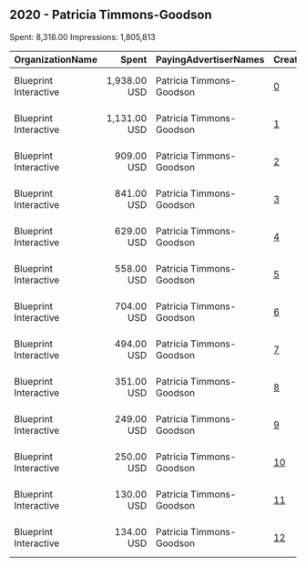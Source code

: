 ## 2020 - Patricia Timmons-Goodson 
Spent: 8,318.00
Impressions: 1,805,813

|OrganizationName|Spent|PayingAdvertiserNames|CreativeUrls|Impressions|Genders|AgeBrackets|CountryCodes|BillingAddresses|CandidateBallotInformation|
|:---|---:|:---|:---|---:|:---|:---|:---|:---|:---|
|Blueprint Interactive|1,938.00 USD|Patricia Timmons-Goodson|[0](https://www.snap.com/political-ads/asset/0f86d72b5b0f7bd4e42d808e95567d98abd2518ad93a4b028154ede0ef34c131?mediaType=mp4)|474,183||18-49|united states|"1730 Rhode Island Ave NW Suite 1014,Washington,20036,US"|Patricia Timmons Goodson for Congress|
|Blueprint Interactive|1,131.00 USD|Patricia Timmons-Goodson|[1](https://www.snap.com/political-ads/asset/52fe49d716d2e95bc4a6d890fa41e2ebd34f5dc6360b115de246fbc2018c6fc9?mediaType=mp4)|219,031||18-49|united states|"1730 Rhode Island Ave NW Suite 1014,Washington,20036,US"|Patricia Timmons Goodson for Congress|
|Blueprint Interactive|909.00 USD|Patricia Timmons-Goodson|[2](https://www.snap.com/political-ads/asset/e67a8f3a6f6d1527a43b7e703d317ef245fb5ba3b3643aaf19126fa485098054?mediaType=mp4)|208,479||18-49|united states|"1730 Rhode Island Ave NW Suite 1014,Washington,20036,US"|Patricia Timmons Goodson for Congress|
|Blueprint Interactive|841.00 USD|Patricia Timmons-Goodson|[3](https://www.snap.com/political-ads/asset/6094661b461977f3eec5c33ecd4d53cad282055ac94b440d5602ac3c72cb0455?mediaType=mp4)|176,094||18-49|united states|"1730 Rhode Island Ave NW Suite 1014,Washington,20036,US"|Patricia Timmons Goodson for Congress|
|Blueprint Interactive|629.00 USD|Patricia Timmons-Goodson|[4](https://www.snap.com/political-ads/asset/b887af672c7102abd61276a267685b150430c21977b4b74329c7c9c4d4780785?mediaType=mp4)|150,810||18-49|united states|"1730 Rhode Island Ave NW Suite 1014,Washington,20036,US"|Patricia Timmons Goodson for Congress|
|Blueprint Interactive|558.00 USD|Patricia Timmons-Goodson|[5](https://www.snap.com/political-ads/asset/c23563c98203c01e0c894ee2a5eaaf6a8c20aa03d5426acd3072a89303e15936?mediaType=mp4)|140,448||18-49|united states|"1730 Rhode Island Ave NW Suite 1014,Washington,20036,US"|Patricia Timmons Goodson for Congress|
|Blueprint Interactive|704.00 USD|Patricia Timmons-Goodson|[6](https://www.snap.com/political-ads/asset/e0f8dee8d559c48c2280d31e2b4c9058c20b4c67af1650b164277b33e919b240?mediaType=mp4)|133,922||18-49|united states|"1730 Rhode Island Ave NW Suite 1014,Washington,20036,US"|Patricia Timmons Goodson for Congress|
|Blueprint Interactive|494.00 USD|Patricia Timmons-Goodson|[7](https://www.snap.com/political-ads/asset/eafc2ed483fce0b6a2587b01264741a4be1684c36a116fb014b37dbce67cd3c2?mediaType=mp4)|97,472||18-49|united states|"1730 Rhode Island Ave NW Suite 1014,Washington,20036,US"|Patricia Timmons Goodson for Congress|
|Blueprint Interactive|351.00 USD|Patricia Timmons-Goodson|[8](https://www.snap.com/political-ads/asset/088298c141f88d8844258bed6e701e55f854393ddb1ad875e986b6f3aadc573f?mediaType=mp4)|60,589||18-49|united states|"1730 Rhode Island Ave NW Suite 1014,Washington,20036,US"|Patricia Timmons Goodson for Congress|
|Blueprint Interactive|249.00 USD|Patricia Timmons-Goodson|[9](https://www.snap.com/political-ads/asset/4b78dc7894425441d88d3ef26c43075cb1e1a901dbaecf373e031dcdecec70e2?mediaType=png)|44,165|||united states|"1730 Rhode Island Ave NW Suite 1014,Washington,20036,US"|Pat Timmons Goodson|
|Blueprint Interactive|250.00 USD|Patricia Timmons-Goodson|[10](https://www.snap.com/political-ads/asset/e179df7224b7b510b01192fa8d122db20a29cc6b04fae953b8489b54c5881523?mediaType=png)|43,510|||united states|"1730 Rhode Island Ave NW Suite 1014,Washington,20036,US"|Pat Timmons Goodson|
|Blueprint Interactive|130.00 USD|Patricia Timmons-Goodson|[11](https://www.snap.com/political-ads/asset/795098b640a7d782d1ed9b43d7bfb440b91f6752262b42b5cae81f6393678a95?mediaType=mp4)|33,543||18-49|united states|"1730 Rhode Island Ave NW Suite 1014,Washington,20036,US"|Patricia Timmons Goodson for Congress|
|Blueprint Interactive|134.00 USD|Patricia Timmons-Goodson|[12](https://www.snap.com/political-ads/asset/65912301c6f85029741190332aa78a3114cc09099b1d225dfbdcc9e0abd21f9d?mediaType=mp4)|23,567||18-49|united states|"1730 Rhode Island Ave NW Suite 1014,Washington,20036,US"|Patricia Timmons Goodson for Congress|
